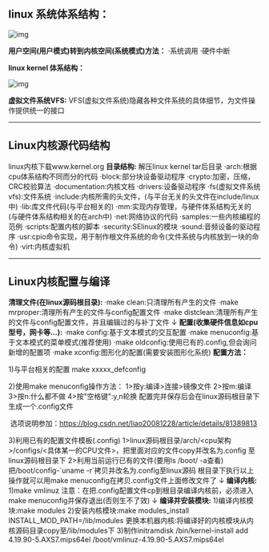 ## **linux 系统体系结构：**

![img](E:\bak\笔记-for-git\图片\1102171-20170309220251547-1537537668.jpg)

**用户空间(用户模式)转到内核空间(系统模式)方法：**
·系统调用
·硬件中断

**linux kernel 体系结构：**

![img](E:\bak\笔记-for-git\图片\kernel体系结构.jpg)

 

**虚拟文件系统VFS:**
VFS(虚拟文件系统)隐藏各种文件系统的具体细节，为文件操作提供统一的接口

------

## **Linux内核源代码结构**

linux内核下载www.kernel.org
**目录结构:**
解压linux kernel tar后目录
	·arch:根据cpu体系结构不同而分的代码
	·block:部分块设备驱动程序
	·crypto:加密，压缩，CRC校验算法
	·documentation:内核文档
	·drivers:设备驱动程序
	·fs(虚拟文件系统vfs):文件系统
	·include:内核所需的头文件，(与平台无关的头文件在include/linux中)
	·lib:库文件代码(与平台相关的)
	·mm:实现内存管理，与硬件体系结构无关的(与硬件体系结构相关的在arch中)
	·net:网络协议的代码
	·samples:一些内核编程的范例
	·scripts:配置内核的脚本
	·security:SElinux的模块
	·sound:音频设备的驱动程序
	·usr:cpio命令实现，用于制作根文件系统的命令(文件系统与内核放到一块的命令)
	·virt:内核虚拟机

------

## **Linux内核配置与编译**

**清理文件(在linux源码根目录):**
	·make clean:只清理所有产生的文件
	·make mrproper:清理所有产生的文件与config配置文件
	·make distclean:清理所有产生的文件与config配置文件，并且编辑过的与补丁文件
↓
**配置(收集硬件信息如cpu型号，网卡等...):**
	·make config:基于文本模式的交互配置
	·make menuconfig:基于文本模式的菜单模式(推荐使用)
	·make oldconfig:使用已有的.config,但会询问新增的配置项
	·make xconfig:图形化的配置(需要安装图形化系统)
**配置方法：**

1)与平台相关的配置
	make  xxxxx_defconfig

2)使用make menuconfig操作方法：
	1>按y:编译>连接>镜像文件
	2>按m:编译
	3>按n:什么都不做
	4>按"空格键":y,n轮换
	配置完并保存后会在linux源码根目录下生成一个.config文件

​	选项说明参加：https://blog.csdn.net/liao20081228/article/details/81389813

3)利用已有的配置文件模板(.config)
	1>linux源码根目录/arch/<cpu架构>/configs/<具体某一的CPU文件>，把里面对应的文件copy并改名为.config		至linux源码根目录下
	2>利用当前运行已有的文件(要用ls /boot/ -a查看)把/boot/config-\`uname  -r`拷贝并改名为.config至linux源码		根目录下执行以上操作就可以用make menuconfig在拷贝.config文件上面修改文件了
↓
**编译内核:**
1)make vmlinuz
		注意：在把.config配置文件cp到根目录编译内核前，必须进入make menuconfig并保存退出(否则生不了效)
↓
**编译并安装模块:**
1)编译内核模块:make modules
2)安装内核模块:make modules_install INSTALL_MOD_PATH=/lib/modules
	更换本机器内核:将编译好的内核模块从内核源码目录copy至/lib/modules下
3)制作initramdisk
	/bin/kernel-install add 4.19.90-5.AXS7.mips64el /boot/vmlinuz-4.19.90-5.AXS7.mips64el